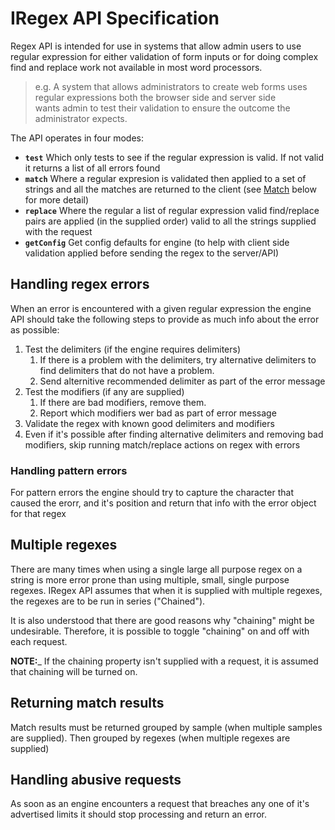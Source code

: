# IRegex API Specification

Regex API is intended for use in systems that allow admin users to 
use regular expression for either validation of form inputs or for 
doing complex find and replace work not available in most word 
processors.

> e.g. A system that allows administrators to create web forms uses 
>      regular expressions both the browser side and server side  
>      wants admin to test their validation to ensure the outcome the
>      administrator expects.

The API operates in four modes:

* __`test`__ Which only tests to see if the regular expression is
             valid.
             If not valid it returns a list of all errors found
* __`match`__ Where a regular expresion is validated then applied to
             a set of strings and all the matches are returned to 
             the client (see [Match](#match) below for more detail)
* __`replace`__ Where the regular a list of regular expression valid
             find/replace pairs are applied (in the supplied order)
             valid to all the strings supplied with the request
* __`getConfig`__ Get config defaults for engine (to help with client 
             side validation applied before sending the regex to the 
             server/API)

## Handling regex errors

When an error is encountered with a given regular expression the 
engine API should take the following steps to provide as much info
about the error as possible:

1. Test the delimiters (if the engine requires delimiters)
   1. If there is a problem with the delimiters, try alternative 
      delimiters to find delimiters that do not have a problem.
   2. Send alternitive recommended delimiter as part of the error
      message
2. Test the modifiers (if any are supplied)
   1. If there are bad modifiers, remove them.
   2. Report which modifiers wer bad as part of error message
3. Validate the regex with known good delimiters and modifiers
4. Even if it's possible after finding alternative delimiters and
   removing bad modifiers, skip running match/replace actions on 
   regex with errors

### Handling pattern errors

For pattern errors the engine should try to capture the character 
that caused the erorr, and it's position and return that info with 
the error object for that regex


## Multiple regexes

There are many times when using a single large all purpose regex on 
a string is more error prone than using multiple, small, single purpose 
regexes. IRegex API assumes that when it is supplied with multiple 
regexes, the regexes are to be run in series ("Chained").

It is also understood that there are good reasons why "chaining" 
might be undesirable. Therefore, it is possible to toggle "chaining"
on and off with each request. 

__NOTE:___ If the chaining property isn't supplied with a request, 
           it is assumed that chaining will be turned on.

## Returning match results

Match results must be returned grouped by sample (when multiple 
samples are supplied). Then grouped by regexes (when multiple regexes 
are supplied)


## Handling abusive requests

As soon as an engine encounters a request that breaches any one of 
it's advertised limits it should stop processing and return an error.
